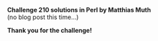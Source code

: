 **Challenge 210 solutions in Perl by Matthias Muth**
<br/>
(no blog post this time...)

**Thank you for the challenge!**

